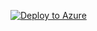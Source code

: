 [![Deploy to Azure](https://aka.ms/deploytoazurebutton)](https://portal.azure.com/#create/Microsoft.Template/uri/https%3A%2F%2Fraw.githubusercontent.com%2FJulian-Expo%2FSentinel-Deployment%2Frefs%2Fheads%2Fmain%2Fazuredeploy.json/createUIDefinitionUri/https%3A%2F%2Fraw.githubusercontent.com%2FJulian-Expo%2FSentinel-Deployment%2Frefs%2Fheads%2Fmain%2FcreateUiDefinition.json)
